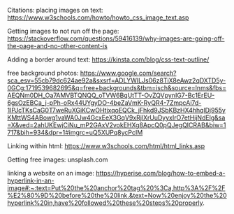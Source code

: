 Citations: placing images on text: 
https://www.w3schools.com/howto/howto_css_image_text.asp

Getting images to not run off the page:
https://stackoverflow.com/questions/59416139/why-images-are-going-off-the-page-and-no-other-content-is

Adding a border around text:
 https://kinsta.com/blog/css-text-outline/

free background photos: 
https://www.google.com/search?sca_esv=55cb79dc624ae92a&sxsrf=ADLYWILJs06z8TiX8eAwz2qDXTD5y-0GCg:1719539682695&q=free+backgrounds&tbm=isch&source=lnms&fbs=AEQNm0DH_Oa7AMVBTQNQQ_oTVW6BqUtTT-OvZQVpynIG7-Bc1ErEU-6gsOzEBCa_j-pPh-oRx44UYgyDO-4beZaVmK-RyQR4-7ZmpcAi7d-1IPJcTKsCaG0T7weRuXGiKCwOHtjxqoEQCk_jFhkd9JSbKBzHX4hhqlDj955yKMttWS4ABowg1vaWA0Jw4GcxEeX3GqV9xRjlXrUuDyyxIrO7etHijNdElg&sa=X&ved=2ahUKEwjCiNu_mP2GAxV2vokEHXg8ApcQ0pQJegQICRAB&biw=1717&bih=934&dpr=1#imgrc=uQ5XUPq8ycPcIM

Linking within html:
https://www.w3schools.com/html/html_links.asp

Getting free images: 
unsplash.com

linking a website on an image: 
https://hyperise.com/blog/how-to-embed-a-hyperlink-in-an-image#:~:text=Put%20the%20anchor%20tag%20%3Ca,http%3A%2F%2F%E2%80%9D%20before%20the%20link.&text=Now%20enjoy%20the%20hyperlink%20in,have%20followed%20these%20steps%20properly.

